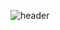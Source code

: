 ![header](https://capsule-render.vercel.app/api?type=transparent&color=auto&height=240&section=header&text=TERSHIRE%20render&fontSize=90)
